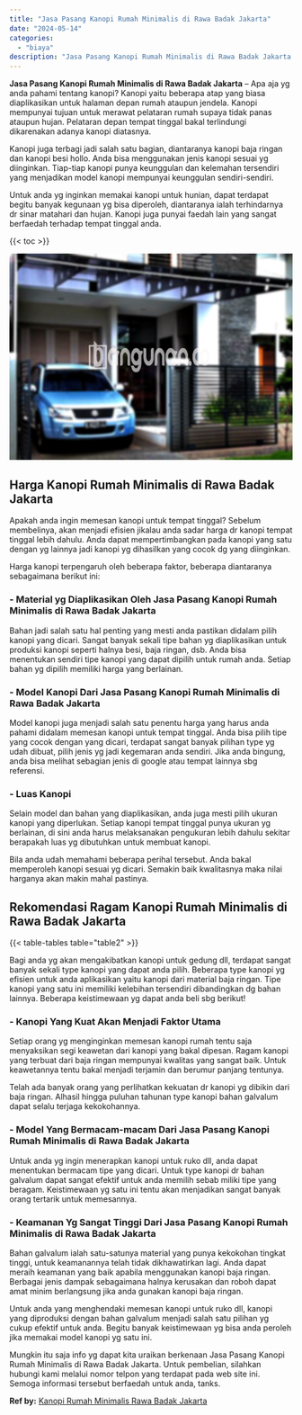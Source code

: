 ```yaml
---
title: "Jasa Pasang Kanopi Rumah Minimalis di Rawa Badak Jakarta"
date: "2024-05-14"
categories: 
  - "biaya"
description: "Jasa Pasang Kanopi Rumah Minimalis di Rawa Badak Jakarta. Mungkin itu saja info yg dapat kita uraikan berkenaan Jasa Pasang Kanopi Rumah Minimalis di Rawa Ba..."
---
```


**Jasa Pasang Kanopi Rumah Minimalis di Rawa Badak Jakarta** – Apa aja yg anda pahami tentang kanopi? Kanopi yaitu beberapa atap yang biasa diaplikasikan untuk halaman depan rumah ataupun jendela. Kanopi mempunyai tujuan untuk merawat pelataran rumah supaya tidak panas ataupun hujan. Pelataran depan tempat tinggal bakal terlindungi dikarenakan adanya kanopi diatasnya.

Kanopi juga terbagi jadi salah satu bagian, diantaranya kanopi baja ringan dan kanopi besi hollo. Anda bisa menggunakan jenis kanopi sesuai yg diinginkan. Tiap-tiap kanopi punya keunggulan dan kelemahan tersendiri yang menjadikan model kanopi mempunyai keunggulan sendiri-sendiri.

Untuk anda yg inginkan memakai kanopi untuk hunian, dapat terdapat begitu banyak kegunaan yg bisa diperoleh, diantaranya ialah terhindarnya dr sinar matahari dan hujan. Kanopi juga punyai faedah lain yang sangat berfaedah terhadap tempat tinggal anda.

{{< toc >}}

![Jasa Pasang Kanopi Rumah Minimalis di Rawa Badak Jakarta](/images/harga-kanopi-minimalis-49.png)

## Harga Kanopi Rumah Minimalis di Rawa Badak Jakarta

Apakah anda ingin memesan kanopi untuk tempat tinggal? Sebelum membelinya, akan menjadi efisien jikalau anda sadar harga dr kanopi tempat tinggal lebih dahulu. Anda dapat mempertimbangkan pada kanopi yang satu dengan yg lainnya jadi kanopi yg dihasilkan yang cocok dg yang diinginkan.

Harga kanopi terpengaruh oleh beberapa faktor, beberapa diantaranya sebagaimana berikut ini:

### \- Material yg Diaplikasikan Oleh Jasa Pasang Kanopi Rumah Minimalis di Rawa Badak Jakarta

Bahan jadi salah satu hal penting yang mesti anda pastikan didalam pilih kanopi yang dicari. Sangat banyak sekali tipe bahan yg diaplikasikan untuk produksi kanopi seperti halnya besi, baja ringan, dsb. Anda bisa menentukan sendiri tipe kanopi yang dapat dipilih untuk rumah anda. Setiap bahan yg dipilih memiliki harga yang berlainan.

### \- Model Kanopi Dari Jasa Pasang Kanopi Rumah Minimalis di Rawa Badak Jakarta

Model kanopi juga menjadi salah satu penentu harga yang harus anda pahami didalam memesan kanopi untuk tempat tinggal. Anda bisa pilih tipe yang cocok dengan yang dicari, terdapat sangat banyak pilihan type yg udah dibuat, pilih jenis yg jadi kegemaran anda sendiri. Jika anda bingung, anda bisa melihat sebagian jenis di google atau tempat lainnya sbg referensi.

### \- Luas Kanopi

Selain model dan bahan yang diaplikasikan, anda juga mesti pilih ukuran kanopi yang diperlukan. Setiap kanopi tempat tinggal punya ukuran yg berlainan, di sini anda harus melaksanakan pengukuran lebih dahulu sekitar berapakah luas yg dibutuhkan untuk membuat kanopi.

Bila anda udah memahami beberapa perihal tersebut. Anda bakal memperoleh kanopi sesuai yg dicari. Semakin baik kwalitasnya maka nilai harganya akan makin mahal pastinya.

## Rekomendasi Ragam Kanopi Rumah Minimalis di Rawa Badak Jakarta

{{< table-tables table="table2" >}}

Bagi anda yg akan mengakibatkan kanopi untuk gedung dll, terdapat sangat banyak sekali type kanopi yang dapat anda pilih. Beberapa type kanopi yg efisien untuk anda aplikasikan yaitu kanopi dari material baja ringan. Tipe kanopi yang satu ini memiliki kelebihan tersendiri dibandingkan dg bahan lainnya. Beberapa keistimewaan yg dapat anda beli sbg berikut!

### \- Kanopi Yang Kuat Akan Menjadi Faktor Utama

Setiap orang yg menginginkan memesan kanopi rumah tentu saja menyaksikan segi keawetan dari kanopi yang bakal dipesan. Ragam kanopi yang terbuat dari baja ringan mempunyai kwalitas yang sangat baik. Untuk keawetannya tentu bakal menjadi terjamin dan berumur panjang tentunya.

Telah ada banyak orang yang perlihatkan kekuatan dr kanopi yg dibikin dari baja ringan. Alhasil hingga puluhan tahunan type kanopi bahan galvalum dapat selalu terjaga kekokohannya.

### \- Model Yang Bermacam-macam Dari Jasa Pasang Kanopi Rumah Minimalis di Rawa Badak Jakarta

Untuk anda yg ingin menerapkan kanopi untuk ruko dll, anda dapat menentukan bermacam tipe yang dicari. Untuk type kanopi dr bahan galvalum dapat sangat efektif untuk anda memilih sebab miliki tipe yang beragam. Keistimewaan yg satu ini tentu akan menjadikan sangat banyak orang tertarik untuk memesannya.

### \- Keamanan Yg Sangat Tinggi Dari Jasa Pasang Kanopi Rumah Minimalis di Rawa Badak Jakarta

Bahan galvalum ialah satu-satunya material yang punya kekokohan tingkat tinggi, untuk keamanannya telah tidak dikhawatirkan lagi. Anda dapat meraih keamanan yang baik apabila menggunakan kanopi baja ringan. Berbagai jenis dampak sebagaimana halnya kerusakan dan roboh dapat amat minim berlangsung jika anda gunakan kanopi baja ringan.

Untuk anda yang menghendaki memesan kanopi untuk ruko dll, kanopi yang diproduksi dengan bahan galvalum menjadi salah satu pilihan yg cukup efektif untuk anda. Begitu banyak keistimewaan yg bisa anda peroleh jika memakai model kanopi yg satu ini.

Mungkin itu saja info yg dapat kita uraikan berkenaan Jasa Pasang Kanopi Rumah Minimalis di Rawa Badak Jakarta. Untuk pembelian, silahkan hubungi kami melalui nomor telpon yang terdapat pada web site ini. Semoga informasi tersebut berfaedah untuk anda, tanks.

**Ref by:**  [Kanopi Rumah Minimalis Rawa Badak Jakarta](https://id.wikipedia.org/wiki/Kanopi)
